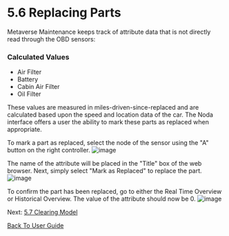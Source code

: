 # 5.6 Replacing Parts

Metaverse Maintenance keeps track of attribute data that is not directly read through the OBD sensors:

### Calculated Values
- Air Filter
- Battery
- Cabin Air Filter
- Oil Filter

These values are measured in miles-driven-since-replaced and are calculated based upon the speed and location data of the car. The Noda interface offers a user the ability to mark these parts as replaced when appropriate.

To mark a part as replaced, select the node of the sensor using the "A" button on the right controller. 
![image](https://user-images.githubusercontent.com/112486258/213476021-6dc43e0d-7eaa-4f46-b810-f1efd814882a.png)

The name of the attribute will be placed in the "Title" box of the web browser. Next, simply select "Mark as Replaced" to replace the part.
![image](https://user-images.githubusercontent.com/112486258/213476393-2b1a6c33-bad8-4cbe-b0d7-c4b97147c192.png)

To confirm the part has been replaced, go to either the Real Time Overview or Historical Overview. The value of the attribute should now be 0. 
![image](https://user-images.githubusercontent.com/112486258/213476694-fb54960d-d500-4d34-8afe-c46f959e9115.png)


Next: [5.7 Clearing Model](https://github.com/rlogsdon7/Metaverse-Maintenance/blob/main/UserDocs/ClearingModel.md)

[Back To User Guide](https://github.com/rlogsdon7/Metaverse-Maintenance/blob/main/UserDocs.md)
